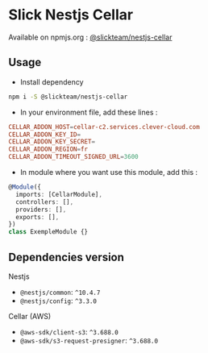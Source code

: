 # Slick Nestjs Cellar

Available on npmjs.org : [@slickteam/nestjs-cellar](https://www.npmjs.com/package/@slickteam/nestjs-cellar)

## Usage

- Install dependency

```bash
npm i -S @slickteam/nestjs-cellar
```

- In your environment file, add these lines :

```conf
CELLAR_ADDON_HOST=cellar-c2.services.clever-cloud.com
CELLAR_ADDON_KEY_ID=
CELLAR_ADDON_KEY_SECRET=
CELLAR_ADDON_REGION=fr
CELLAR_ADDON_TIMEOUT_SIGNED_URL=3600
```

- In module where you want use this module, add this :

```ts
@Module({
  imports: [CellarModule],
  controllers: [],
  providers: [],
  exports: [],
})
class ExempleModule {}
```

## Dependencies version

Nestjs

- `@nestjs/common`: `^10.4.7`
- `@nestjs/config`: `^3.3.0`

Cellar (AWS)

- `@aws-sdk/client-s3`: `^3.688.0`
- `@aws-sdk/s3-request-presigner`: `^3.688.0`
